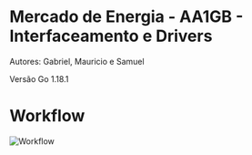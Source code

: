 # Mercado de Energia - AA1GB - Interfaceamento e Drivers
Autores: Gabriel, Mauricio e Samuel

Versão Go 1.18.1

# Workflow

<img src="workflow/AA1GB.drawio.png=" alt="Workflow"/>
